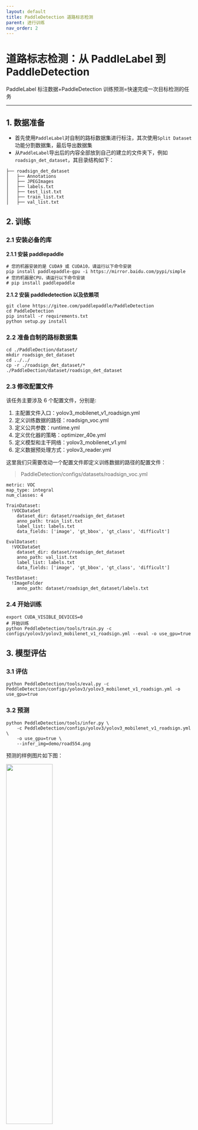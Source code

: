 ```yaml
---
layout: default
title: PaddleDetection 道路标志检测
parent: 进行训练
nav_order: 2
---
```


# 道路标志检测：从 PaddleLabel 到 PaddleDetection

PaddleLabel 标注数据+PaddleDetection 训练预测=快速完成一次目标检测的任务

______________________________________________________________________

## 1. 数据准备

- 首先使用`PaddleLabel`对自制的路标数据集进行标注，其次使用`Split Dataset`功能分割数据集，最后导出数据集
- 从`PaddleLabel`导出后的内容全部放到自己的建立的文件夹下，例如`roadsign_det_dataset`，其目录结构如下：

```
├── roadsign_det_dataset
│   ├── Annotations
│   ├── JPEGImages
│   ├── labels.txt
│   ├── test_list.txt
│   ├── train_list.txt
│   ├── val_list.txt
```

## 2. 训练

### 2.1 安装必备的库

**2.1.1 安装 paddlepaddle**

```
# 您的机器安装的是 CUDA9 或 CUDA10，请运行以下命令安装
pip install paddlepaddle-gpu -i https://mirror.baidu.com/pypi/simple
# 您的机器是CPU，请运行以下命令安装
# pip install paddlepaddle
```

**2.1.2 安装 paddledetection 以及依赖项**

```
git clone https://gitee.com/paddlepaddle/PaddleDetection
cd PaddleDetection
pip install -r requirements.txt
python setup.py install
```

### 2.2 准备自制的路标数据集

```
cd ./PaddleDection/dataset/
mkdir roadsign_det_dataset
cd ../../
cp -r ./roadsign_det_dataset/* ./PaddleDection/dataset/roadsign_det_dataset
```

### 2.3 修改配置文件

该任务主要涉及 6 个配置文件，分别是:

1. 主配置文件入口：yolov3_mobilenet_v1_roadsign.yml
1. 定义训练数据的路径：roadsign_voc.yml
1. 定义公共参数：runtime.yml
1. 定义优化器的策略：optimizer_40e.yml
1. 定义模型和主干网络：yolov3_mobilenet_v1.yml
1. 定义数据预处理方式：yolov3_reader.yml

这里我们只需要改动一个配置文件即定义训练数据的路径的配置文件：

> PaddleDetection/configs/datasets/roadsign_voc.yml

```
metric: VOC
map_type: integral
num_classes: 4

TrainDataset:
  !VOCDataSet
    dataset_dir: dataset/roadsign_det_dataset
    anno_path: train_list.txt
    label_list: labels.txt
    data_fields: ['image', 'gt_bbox', 'gt_class', 'difficult']

EvalDataset:
  !VOCDataSet
    dataset_dir: dataset/roadsign_det_dataset
    anno_path: val_list.txt
    label_list: labels.txt
    data_fields: ['image', 'gt_bbox', 'gt_class', 'difficult']

TestDataset:
  !ImageFolder
    anno_path: dataset/roadsign_det_dataset/labels.txt
```

### 2.4 开始训练

```
export CUDA_VISIBLE_DEVICES=0
# 开始训练
python PeddleDetection/tools/train.py -c configs/yolov3/yolov3_mobilenet_v1_roadsign.yml --eval -o use_gpu=true
```

## 3. 模型评估

### 3.1 评估

```
python PeddleDetection/tools/eval.py -c PeddleDetection/configs/yolov3/yolov3_mobilenet_v1_roadsign.yml -o use_gpu=true
```

### 3.2 预测

```
python PeddleDetection/tools/infer.py \
    -c PeddleDetection/configs/yolov3/yolov3_mobilenet_v1_roadsign.yml \
    -o use_gpu=true \
    --infer_img=demo/road554.png
```

预测的样例图片如下图：

<img src="https://ai-studio-static-online.cdn.bcebos.com/8fb35c64f3424a098858a3f75255f0d56c6f9c9d7e24438c8d1bc2cd71e838d4" width="50%" height="50%">

预测的结果是：

> speedlimit 0.77 预测正确 ✔

## AI Studio 第三方教程推荐

[快速体验演示案例](https://aistudio.baidu.com/aistudio/projectdetail/4349280)
